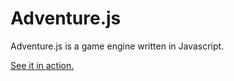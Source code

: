 # Adventure.js
Adventure.js is a game engine written in Javascript.

[See it in action.](https://rawgit.com/gzip/adventure.js/master/index.html)


